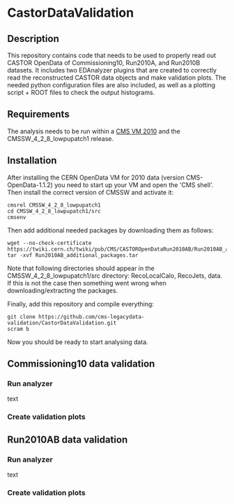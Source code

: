 # CastorDataValidation

## Description

This repository contains code that needs to be used to properly read out CASTOR OpenData of Commissioning10, Run2010A, and Run2010B datasets. It includes two EDAnalyzer plugins that are created to correctly read the reconstructed CASTOR data objects and make validation plots. The needed python configuration files are also included, as well as a plotting script + ROOT files to check the output histograms.

## Requirements

The analysis needs to be run within a [CMS VM 2010](http://opendata.cern.ch/docs/cms-virtual-machine-2010) and the CMSSW_4_2_8_lowpupatch1 release.

## Installation

After installing the CERN OpenData VM for 2010 data (version CMS-OpenData-1.1.2) you need to start up your VM and open the 'CMS shell'.
Then install the correct version of CMSSW and activate it:

    cmsrel CMSSW_4_2_8_lowpupatch1
    cd CMSSW_4_2_8_lowpupatch1/src
    cmsenv

Then add additional needed packages by downloading them as follows:

    wget --no-check-certificate https://twiki.cern.ch/twiki/pub/CMS/CASTOROpenDataRun2010AB/Run2010AB_additional_packages.tar
    tar -xvf Run2010AB_additional_packages.tar

Note that following directories should appear in the CMSSW_4_2_8_lowpupatch1/src directory: RecoLocalCalo, RecoJets, data. If this is not the case then something went wrong when downloading/extracting the packages.

Finally, add this repository and compile everything:

    git clone https://github.com/cms-legacydata-validation/CastorDataValidation.git
    scram b

Now you should be ready to start analysing data.

## Commissioning10 data validation

### Run analyzer 

text

### Create validation plots

## Run2010AB data validation

### Run analyzer

text

### Create validation plots
